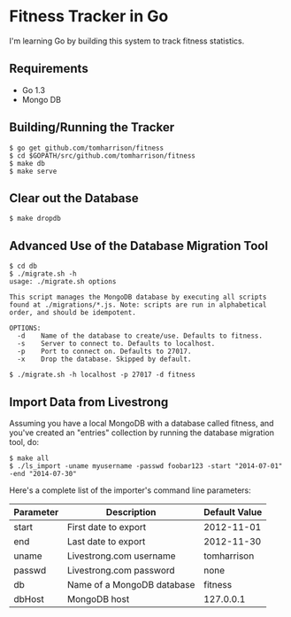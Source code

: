 Fitness Tracker in Go
=====================

I'm learning Go by building this system to track fitness statistics.

Requirements
------------

* Go 1.3
* Mongo DB

Building/Running the Tracker
----------------------------

    $ go get github.com/tomharrison/fitness
    $ cd $GOPATH/src/github.com/tomharrison/fitness
    $ make db
    $ make serve

Clear out the Database
----------------------

    $ make dropdb

Advanced Use of the Database Migration Tool
-------------------------------------------

    $ cd db
    $ ./migrate.sh -h
    usage: ./migrate.sh options

    This script manages the MongoDB database by executing all scripts
    found at ./migrations/*.js. Note: scripts are run in alphabetical
    order, and should be idempotent.

    OPTIONS:
      -d    Name of the database to create/use. Defaults to fitness.
      -s    Server to connect to. Defaults to localhost.
      -p    Port to connect on. Defaults to 27017.
      -x    Drop the database. Skipped by default.

    $ ./migrate.sh -h localhost -p 27017 -d fitness

Import Data from Livestrong
---------------------------

Assuming you have a local MongoDB with a database called fitness, and you've created an "entries" collection by running the database migration tool, do:

    $ make all
    $ ./ls_import -uname myusername -passwd foobar123 -start "2014-07-01" -end "2014-07-30"

Here's a complete list of the importer's command line parameters:

Parameter | Description                | Default Value
----------|----------------------------|--------------
start     | First date to export       | 2012-11-01
end       | Last date to export        | 2012-11-30
uname     | Livestrong.com username    | tomharrison
passwd    | Livestrong.com password    | none
db        | Name of a MongoDB database | fitness
dbHost    | MongoDB host               | 127.0.0.1
